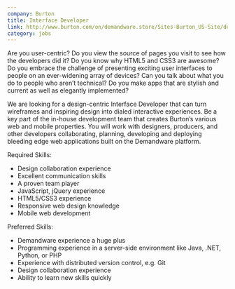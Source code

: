 ```yaml
---
company: Burton
title: Interface Developer
link: http://www.burton.com/on/demandware.store/Sites-Burton_US-Site/default/Company-Show?cid=jobs-postings
category: jobs
---
```


Are you user-centric?  Do you view the source of pages you visit to see how the developers did it?  Do you know why HTML5 and CSS3 are awesome?  Do you embrace the challenge of presenting exciting user interfaces to people on an ever-widening array of devices?  Can you talk about what you do to people who aren’t technical?  Do you make apps that are stylish and current as well as elegantly implemented?

We are looking for a design-centric Interface Developer that can turn wireframes and inspiring design into dialed interactive experiences. Be a key part of the in-house development team that creates Burton’s various web and mobile properties. You will work with designers, producers, and other developers collaborating, planning, developing and deploying bleeding edge web applications built on the Demandware platform.

Required Skills:

* Design collaboration experience
* Excellent communication skills
* A proven team player
* JavaScript, jQuery experience
* HTML5/CSS3 experience
* Responsive web design knowledge
* Mobile web development

Preferred Skills:

* Demandware experience a huge plus
* Programming experience in a server-side environment like Java, .NET, Python, or PHP
* Experience with distributed version control, e.g. Git
* Design collaboration experience
* Ability to learn new skills quickly

